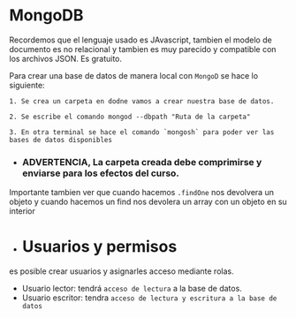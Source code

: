 # MongoDB

Recordemos que el lenguaje usado es JAvascript, tambien el modelo de documento es no relacional y tambien es muy parecido y compatible con los archivos JSON. Es gratuito.

Para crear una base de datos de manera local con `MongoD` se hace lo siguiente:

    1. Se crea un carpeta en dodne vamos a crear nuestra base de datos.

    2. Se escribe el comando mongod --dbpath "Ruta de la carpeta"

    3. En otra terminal se hace el comando `mongosh` para poder ver las bases de datos disponibles

- ### ADVERTENCIA, La carpeta creada debe comprimirse y enviarse para los efectos del curso.

Importante tambien ver que cuando hacemos `.findOne` nos devolvera un objeto y cuando hacemos un find nos devolera un array con un objeto en su interior

- # Usuarios y permisos

es posible crear usuarios y asignarles acceso mediante rolas.

- Usuario lector: tendrá `acceso de lectura` a la base de datos.
- Usuario escritor: tendra `acceso de lectura y escritura a la base de datos` 